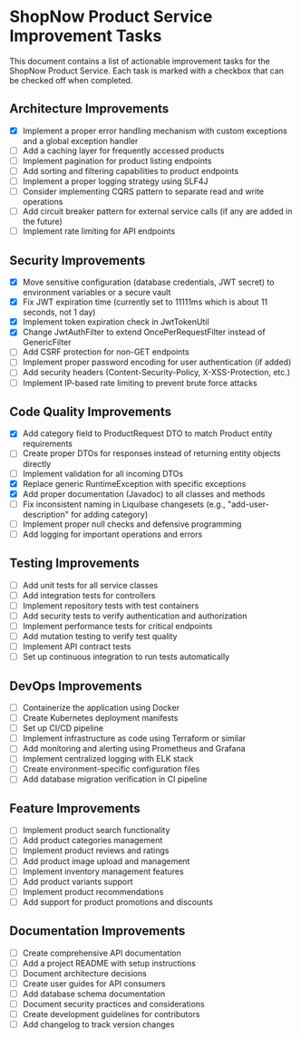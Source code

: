 # ShopNow Product Service Improvement Tasks

This document contains a list of actionable improvement tasks for the ShopNow Product Service. Each task is marked with a checkbox that can be checked off when completed.

## Architecture Improvements

- [x] Implement a proper error handling mechanism with custom exceptions and a global exception handler
- [ ] Add a caching layer for frequently accessed products
- [ ] Implement pagination for product listing endpoints
- [ ] Add sorting and filtering capabilities to product endpoints
- [ ] Implement a proper logging strategy using SLF4J
- [ ] Consider implementing CQRS pattern to separate read and write operations
- [ ] Add circuit breaker pattern for external service calls (if any are added in the future)
- [ ] Implement rate limiting for API endpoints

## Security Improvements

- [x] Move sensitive configuration (database credentials, JWT secret) to environment variables or a secure vault
- [x] Fix JWT expiration time (currently set to 11111ms which is about 11 seconds, not 1 day)
- [x] Implement token expiration check in JwtTokenUtil
- [x] Change JwtAuthFilter to extend OncePerRequestFilter instead of GenericFilter
- [ ] Add CSRF protection for non-GET endpoints
- [ ] Implement proper password encoding for user authentication (if added)
- [ ] Add security headers (Content-Security-Policy, X-XSS-Protection, etc.)
- [ ] Implement IP-based rate limiting to prevent brute force attacks

## Code Quality Improvements

- [x] Add category field to ProductRequest DTO to match Product entity requirements
- [ ] Create proper DTOs for responses instead of returning entity objects directly
- [ ] Implement validation for all incoming DTOs
- [x] Replace generic RuntimeException with specific exceptions
- [x] Add proper documentation (Javadoc) to all classes and methods
- [ ] Fix inconsistent naming in Liquibase changesets (e.g., "add-user-description" for adding category)
- [ ] Implement proper null checks and defensive programming
- [ ] Add logging for important operations and errors

## Testing Improvements

- [ ] Add unit tests for all service classes
- [ ] Add integration tests for controllers
- [ ] Implement repository tests with test containers
- [ ] Add security tests to verify authentication and authorization
- [ ] Implement performance tests for critical endpoints
- [ ] Add mutation testing to verify test quality
- [ ] Implement API contract tests
- [ ] Set up continuous integration to run tests automatically

## DevOps Improvements

- [ ] Containerize the application using Docker
- [ ] Create Kubernetes deployment manifests
- [ ] Set up CI/CD pipeline
- [ ] Implement infrastructure as code using Terraform or similar
- [ ] Add monitoring and alerting using Prometheus and Grafana
- [ ] Implement centralized logging with ELK stack
- [ ] Create environment-specific configuration files
- [ ] Add database migration verification in CI pipeline

## Feature Improvements

- [ ] Implement product search functionality
- [ ] Add product categories management
- [ ] Implement product reviews and ratings
- [ ] Add product image upload and management
- [ ] Implement inventory management features
- [ ] Add product variants support
- [ ] Implement product recommendations
- [ ] Add support for product promotions and discounts

## Documentation Improvements

- [ ] Create comprehensive API documentation
- [ ] Add a project README with setup instructions
- [ ] Document architecture decisions
- [ ] Create user guides for API consumers
- [ ] Add database schema documentation
- [ ] Document security practices and considerations
- [ ] Create development guidelines for contributors
- [ ] Add changelog to track version changes

